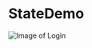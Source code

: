 # StateDemo
![Image of Login](https://i.postimg.cc/FKVLNvXP/Screen-Shot-2020-09-03-at-12-47-02-PM.png)
